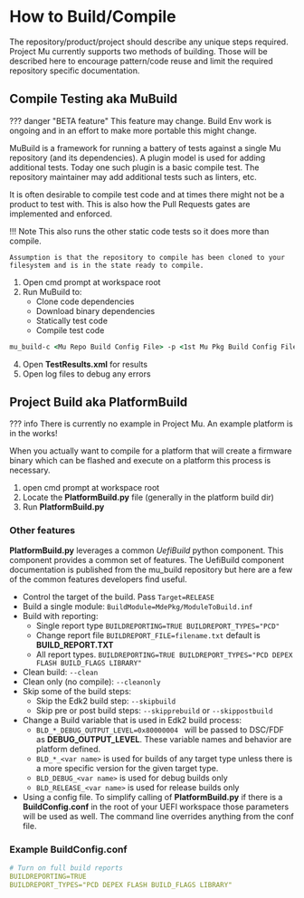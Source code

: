 # How to Build/Compile

The repository/product/project should describe any unique steps required.  Project Mu currently supports two methods of building.  Those will be described here to encourage pattern/code reuse and limit the required repository specific documentation.  

## Compile Testing aka __MuBuild__

??? danger "BETA feature"
    This feature may change.  Build Env work is ongoing and in an effort to make more portable
    this might change.  

MuBuild is a framework for running a battery of tests against a single Mu repository (and its dependencies).  A plugin model is used for adding additional tests.  Today one such plugin is a basic compile test.  The repository maintainer may add additional tests such as linters, etc.

It is often desirable to compile test code and at times there might not be a product to test with.  This is also how the Pull Requests gates are implemented and enforced.

!!! Note
    This also runs the other static code tests so it does more than compile.  

    Assumption is that the repository to compile has been cloned to your filesystem and is in the state ready to compile. 

1. Open cmd prompt at workspace root
3. Run MuBuild to:
    * Clone code dependencies
    * Download binary dependencies
    * Statically test code
    * Compile test code
```cmd
mu_build-c <Mu Repo Build Config File> -p <1st Mu Pkg Build Config File> <2nd Mu Pkg Build Config File...>
```
4. Open __TestResults.xml__ for results 
5. Open log files to debug any errors


## Project Build aka __PlatformBuild__

??? info
    There is currently no example in Project Mu. An example platform is in the works!

When you actually want to compile for a platform that will create a firmware binary which can be flashed and execute on a platform this process is necessary.  

1. open cmd prompt at workspace root
2. Locate the __PlatformBuild.py__ file (generally in the platform build dir)
2. Run __PlatformBuild.py__

### Other features

__PlatformBuild.py__ leverages a common _UefiBuild_ python component.  This component provides a common set of features.  The UefiBuild component documentation is published from the mu_build repository but here are a few of the common features developers find useful. 

* Control the target of the build.  Pass ```Target=RELEASE```
* Build a single module: ```BuildModule=MdePkg/ModuleToBuild.inf```
* Build with reporting:
    * Single report type ```BUILDREPORTING=TRUE BUILDREPORT_TYPES="PCD"```
    * Change report file  ```BUILDREPORT_FILE=filename.txt``` default is __BUILD_REPORT.TXT__
    * All report types.  ```BUILDREPORTING=TRUE BUILDREPORT_TYPES="PCD DEPEX FLASH BUILD_FLAGS LIBRARY"```
* Clean build: ```--clean```
* Clean only (no compile): ```--cleanonly```
* Skip some of the build steps:
    * Skip the Edk2 build step:  ```--skipbuild```
    * Skip pre or post build steps:  ```--skipprebuild``` or ```--skippostbuild```
* Change a Build variable that is used in Edk2 build process:
    * ```BLD_*_DEBUG_OUTPUT_LEVEL=0x80000004 ``` will be passed to DSC/FDF as __DEBUG_OUTPUT_LEVEL__.  These variable names and behavior are platform defined.  
    * ```BLD_*_<var name>``` is used for builds of any target type unless there is a more specific version for the given target type.
    * ```BLD_DEBUG_<var name>``` is used for debug builds only
    * ```BLD_RELEASE_<var name>``` is used for release builds only
* Using a config file.  To simplify calling of __PlatformBuild.py__ if there is a __BuildConfig.conf__ in the root of your UEFI workspace those parameters will be used as well.  The command line overrides anything from the conf file.  


### Example BuildConfig.conf
```yml
# Turn on full build reports
BUILDREPORTING=TRUE
BUILDREPORT_TYPES="PCD DEPEX FLASH BUILD_FLAGS LIBRARY"
```